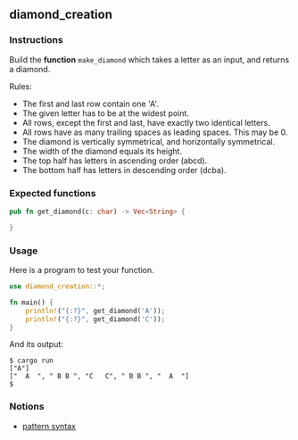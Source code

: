 ## diamond_creation

### Instructions

Build the **function** `make_diamond` which takes a letter as an input, and returns a diamond.

Rules:

- The first and last row contain one 'A'.
- The given letter has to be at the widest point.
- All rows, except the first and last, have exactly two identical letters.
- All rows have as many trailing spaces as leading spaces. This may be 0.
- The diamond is vertically symmetrical, and horizontally symmetrical.
- The width of the diamond equals its height.
- The top half has letters in ascending order (abcd).
- The bottom half has letters in descending order (dcba).

### Expected functions

```rust
pub fn get_diamond(c: char) -> Vec<String> {

}
```

### Usage

Here is a program to test your function.

```rust
use diamond_creation::*;

fn main() {
    println!("{:?}", get_diamond('A'));
    println!("{:?}", get_diamond('C'));
}
```

And its output:

```console
$ cargo run
["A"]
["  A  ", " B B ", "C   C", " B B ", "  A  "]
$
```

### Notions

- [pattern syntax](https://doc.rust-lang.org/book/ch18-03-pattern-syntax.html)
